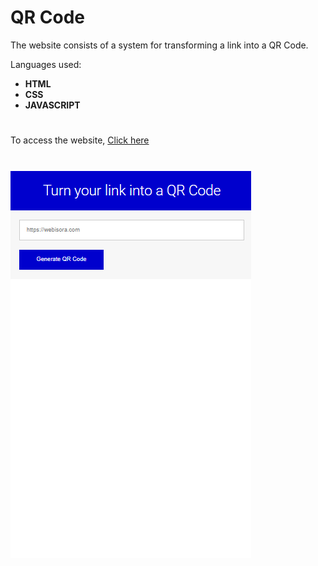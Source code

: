 # QR Code

The website consists of a system for transforming a link into a QR Code.

Languages ​​used:

- **HTML**
- **CSS**
- **JAVASCRIPT**

#

To access the website, [Click here](https://joaoaugustocolassohandocha.github.io/QR-Code/)

#

![QR-Code](QRCode.gif)